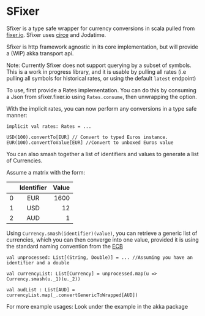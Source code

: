 # SFixer

Sfixer is a type safe wrapper for currency conversions in scala pulled from [fixer.io](http://sfixer.fixer.io/). 
Sfixer uses [circe](https://github.com/circe/circe) and Jodatime. 

Sfixer is http framework agnostic in its core implementation, but will provide a (WIP) akka transport api.

Note: Currently Sfixer does not support querying by a subset of symbols. 
This is a work in progress library, and it is usable by pulling all rates 
(i.e pulling all symbols for historical rates, or using the default `latest` endpoint)

To use, first provide a Rates implementation. You can do this by consuming a Json from sfixer.fixer.io using `Rates.consume`, 
then unwrapping the option.

With the implicit rates, you can now perform any conversions in a type safe manner:
```
implicit val rates: Rates = ...

USD(100).convertTo[EUR] // Convert to typed Euros instance.
EUR(100).convertToValue[EUR] //Convert to unboxed Euros value 
```

You can also smash together a list of identifiers and values to generate a list of Currencies.

Assume a matrix with the form:

|     | Identifier    | Value |
| --- |:-------------:| -----:|
| 0   | EUR           | 1600  |
| 1   | USD           |   12  |
| 2   | AUD           |    1  |

Using `Currency.smash(identifier)(value)`, you can retrieve a generic list of currencies, which you can then converge into one value,
provided it is using the standard naming convention from the [ECB](http://www.ecb.europa.eu/stats/policy_and_exchange_rates/euro_reference_exchange_rates/html/index.en.html)

```
val unprocessed: List[(String, Double)] = ... //Assuming you have an identifier and a double

val currencyList: List[Currency] = unprocessed.map(u => Currency.smash(u._1)(u._2))

val audList : List[AUD] = currencyList.map(_.convertGenericToWrapped[AUD])

```

For more example usages: Look under the example in the akka package